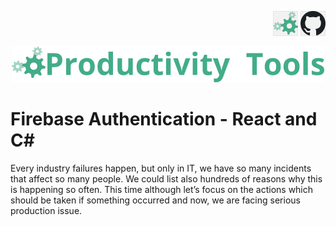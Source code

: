 <!--Category:Article--> 
 <p align="right">
    <a href="http://productivitytools.tech/it-war-rooms/"><img src="Images/Header/ProductivityTools_green_40px_2.png" /><a> 
           <a href="https://github.com/pwujczyk/ProductivityTools.Articles"><img src="Images/Header/Github_border_40px.png" /></a>
</p>
<p align="center">
    <a href="http://productivitytools.tech/">
        <img src="Images/Header/LogoTitle_green_500px.png" />
    </a>
</p>


# Firebase Authentication - React and C#


Every industry failures happen, but only in IT, we have so many incidents that affect so many people. We could list also hundreds of reasons why this is happening so often. This time although let’s focus on the actions which should be taken if something occurred and now, we are facing serious production issue. 

<!--more-->
